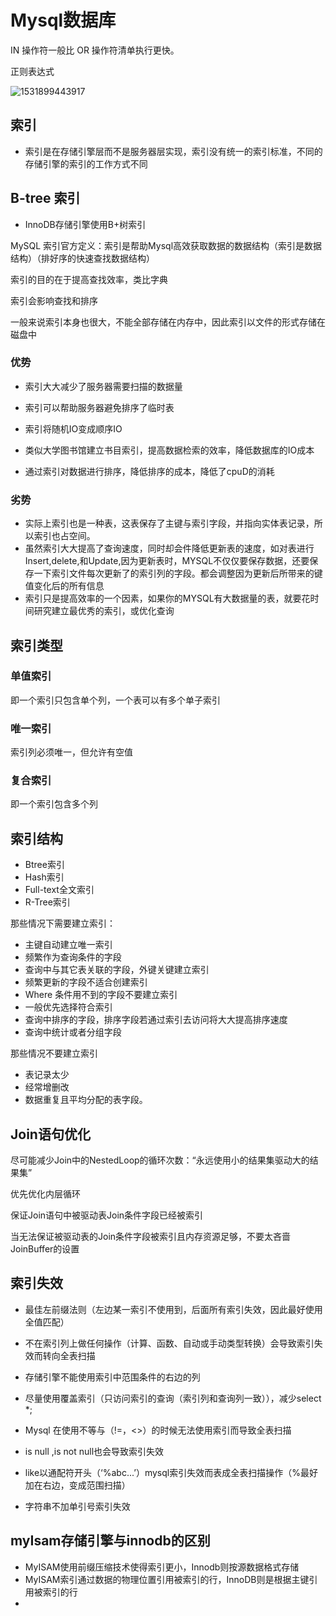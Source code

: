 # Mysql数据库

IN 操作符一般比 OR 操作符清单执行更快。

正则表达式

![1531899443917](E:\mydairy\数据库\正则表达式.png)



## 索引

- 索引是在存储引擎层而不是服务器层实现，索引没有统一的索引标准，不同的存储引擎的索引的工作方式不同



## B-tree 索引

- InnoDB存储引擎使用B+树索引

MySQL 索引官方定义：索引是帮助Mysql高效获取数据的数据结构（索引是数据结构）（排好序的快速查找数据结构）

索引的目的在于提高查找效率，类比字典

索引会影响查找和排序

一般来说索引本身也很大，不能全部存储在内存中，因此索引以文件的形式存储在磁盘中

### 优势

- 索引大大减少了服务器需要扫描的数据量
- 索引可以帮助服务器避免排序了临时表
- 索引将随机IO变成顺序IO

- 类似大学图书馆建立书目索引，提高数据检索的效率，降低数据库的IO成本
- 通过索引对数据进行排序，降低排序的成本，降低了cpuD的消耗

### 劣势

- 实际上索引也是一种表，这表保存了主键与索引字段，并指向实体表记录，所以索引也占空间。
- 虽然索引大大提高了查询速度，同时却会件降低更新表的速度，如对表进行Insert,delete,和Update,因为更新表时，MYSQL不仅仅要保存数据，还要保存一下索引文件每次更新了的索引列的字段。都会调整因为更新后所带来的键值变化后的所有信息
- 索引只是提高效率的一个因素，如果你的MYSQL有大数据量的表，就要花时间研究建立最优秀的索引，或优化查询

## 索引类型

### 单值索引

即一个索引只包含单个列，一个表可以有多个单子索引

### 唯一索引

索引列必须唯一，但允许有空值

### 复合索引

即一个索引包含多个列



## 索引结构

- Btree索引
- Hash索引
- Full-text全文索引
- R-Tree索引

那些情况下需要建立索引：

- 主键自动建立唯一索引
- 频繁作为查询条件的字段
- 查询中与其它表关联的字段，外键关键建立索引
- 频繁更新的字段不适合创建索引
- Where 条件用不到的字段不要建立索引
- 一般优先选择符合索引
- 查询中排序的字段，排序字段若通过索引去访问将大大提高排序速度
- 查询中统计或者分组字段

那些情况不要建立索引

- 表记录太少
- 经常增删改
- 数据重复且平均分配的表字段。

## Join语句优化

尽可能减少Join中的NestedLoop的循环次数：“永远使用小的结果集驱动大的结果集”

优先优化内层循环

保证Join语句中被驱动表Join条件字段已经被索引

当无法保证被驱动表的Join条件字段被索引且内存资源足够，不要太吝啬JoinBuffer的设置

## 索引失效

- 最佳左前缀法则（左边某一索引不使用到，后面所有索引失效，因此最好使用全值匹配）

- 不在索引列上做任何操作（计算、函数、自动或手动类型转换）会导致索引失效而转向全表扫描

- 存储引擎不能使用索引中范围条件的右边的列

- 尽量使用覆盖索引（只访问索引的查询（索引列和查询列一致）），减少select *;

- Mysql 在使用不等与（!=，<>）的时候无法使用索引而导致全表扫描

- is null ,is not null也会导致索引失效

- like以通配符开头（‘%abc...’）mysql索引失效而表成全表扫描操作（%最好加在右边，变成范围扫描）

- 字符串不加单引号索引失效

## myIsam存储引擎与innodb的区别

- MyISAM使用前缀压缩技术使得索引更小，Innodb则按源数据格式存储
- MyISAM索引通过数据的物理位置引用被索引的行，InnoDB则是根据主键引用被索引的行
- 


